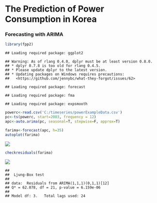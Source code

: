 The Prediction of Power Consumption in Korea
================

### Forecasting with ARIMA

``` r
library(fpp2)
```

    ## Loading required package: ggplot2

    ## Warning: As of rlang 0.4.0, dplyr must be at least version 0.8.0.
    ## * dplyr 0.7.8 is too old for rlang 0.4.5.
    ## * Please update dplyr to the latest version.
    ## * Updating packages on Windows requires precautions:
    ##   <https://github.com/jennybc/what-they-forgot/issues/62>

    ## Loading required package: forecast

    ## Loading required package: fma

    ## Loading required package: expsmooth

``` r
powerc<-read.csv('C:/timeseries/powerExampleData.csv')
pc<-ts(powerc, start=2003, frequency = 12)
apc<-auto.arima(pc, seasonal=T, stepwise=F, approx=T)
```

``` r
farima<-forecast(apc, h=35)
autoplot(farima)
```

![](ts_powerprediction_05arima_files/figure-gfm/unnamed-chunk-2-1.png)<!-- -->

``` r
checkresiduals(farima)
```

![](ts_powerprediction_05arima_files/figure-gfm/unnamed-chunk-2-2.png)<!-- -->

    ## 
    ##  Ljung-Box test
    ## 
    ## data:  Residuals from ARIMA(1,1,1)(0,1,1)[12]
    ## Q* = 62.078, df = 21, p-value = 6.159e-06
    ## 
    ## Model df: 3.   Total lags used: 24
